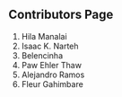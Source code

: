 ## Contributors Page
1. Hila Manalai
2. Isaac K. Narteh
3. Belencinha 
4. Paw Ehler Thaw
5. Alejandro Ramos
6. Fleur Gahimbare
